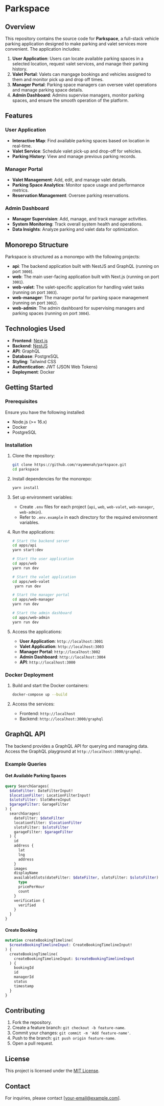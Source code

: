 # Parkspace

## Overview

This repository contains the source code for **Parkspace**, a full-stack vehicle parking application designed to make parking and valet services more convenient. The application includes:

1. **User Application**: Users can locate available parking spaces in a selected location, request valet services, and manage their parking history.
2. **Valet Portal**: Valets can mangage bookings and vehicles assigned to them and monitor pick up and drop off times.
3. **Manager Portal**: Parking space managers can oversee valet operations and manage parking space details.
4. **Admin Dashboard**: Admins supervise managers, monitor parking spaces, and ensure the smooth operation of the platform.

## Features

### User Application

- **Interactive Map**: Find available parking spaces based on location in real-time.
- **Valet Service**: Schedule valet pick-up and drop-off for vehicles.
- **Parking History**: View and manage previous parking records.

### Manager Portal

- **Valet Management**: Add, edit, and manage valet details.
- **Parking Space Analytics**: Monitor space usage and performance metrics.
- **Reservation Management**: Oversee parking reservations.

### Admin Dashboard

- **Manager Supervision**: Add, manage, and track manager activities.
- **System Monitoring**: Track overall system health and operations.
- **Data Insights**: Analyze parking and valet data for optimization.

## Monorepo Structure

Parkspace is structured as a monorepo with the following projects:

- **api**: The backend application built with NestJS and GraphQL (running on port `3000`).
- **web**: The main user-facing application built with Next.js (running on port `3001`).
- **web-valet**: The valet-specific application for handling valet tasks (running on port `3003`).
- **web-manager**: The manager portal for parking space management (running on port `3002`).
- **web-admin**: The admin dashboard for supervising managers and parking spaces (running on port `3004`).

## Technologies Used

- **Frontend**: [Next.js](https://nextjs.org/)
- **Backend**: [NestJS](https://nestjs.com/)
- **API**: GraphQL
- **Database**: PostgreSQL
- **Styling**: Tailwind CSS
- **Authentication**: JWT (JSON Web Tokens)
- **Deployment**: Docker

## Getting Started

### Prerequisites

Ensure you have the following installed:

- Node.js (>= 16.x)
- Docker
- PostgreSQL

### Installation

1. Clone the repository:

   ```bash
   git clone https://github.com/rayamenah/parkspace.git
   cd parkspace
   ```

2. Install dependencies for the monorepo:

   ```bash
   yarn install
   ```

3. Set up environment variables:

   - Create `.env` files for each project (`api`, `web`, `web-valet`, `web-manager`, `web-admin`).
   - Refer to `.env.example` in each directory for the required environment variables.

4. Run the applications:

   ```bash
   # Start the backend server
   cd apps/api
   yarn start:dev

   # Start the user application
   cd apps/web
   yarn run dev

   # Start the valet application
   cd apps/web-valet
    yarn run dev

   # Start the manager portal
   cd apps/web-manager
   yarn run dev

   # Start the admin dashboard
   cd apps/web-admin
   yarn run dev
   ```

5. Access the applications:

   - **User Application**: `http://localhost:3001`
   - **Valet Application**: `http://localhost:3003`
   - **Manager Portal**: `http://localhost:3002`
   - **Admin Dashboard**: `http://localhost:3004`
   - **API**: `http://localhost:3000`

### Docker Deployment

1. Build and start the Docker containers:

   ```bash
   docker-compose up --build
   ```

2. Access the services:

   - Frontend: `http://localhost`
   - Backend: `http://localhost:3000/graphql`

## GraphQL API

The backend provides a GraphQL API for querying and managing data. Access the GraphQL playground at `http://localhost:3000/graphql`.

### Example Queries

#### Get Available Parking Spaces

```graphql
query SearchGarages(
  $dateFilter: DateFilterInput!
  $locationFilter: LocationFilterInput!
  $slotsFilter: SlotWhereInput
  $garageFilter: GarageFilter
) {
  searchGarages(
    dateFilter: $dateFilter
    locationFilter: $locationFilter
    slotsFilter: $slotsFilter
    garageFilter: $garageFilter
  ) {
    id
    address {
      lat
      lng
      address
    }
    images
    displayName
    availableSlots(dateFilter: $dateFilter, slotsFilter: $slotsFilter) {
      type
      pricePerHour
      count
    }
    verification {
      verified
    }
  }
}
```

#### Create Booking

```graphql
mutation createBookingTimeline(
  $createBookingTimelineInput: CreateBookingTimelineInput!
) {
  createBookingTimeline(
    createBookingTimelineInput: $createBookingTimelineInput
  ) {
    bookingId
    id
    managerId
    status
    timestamp
  }
}
```

## Contributing

1. Fork the repository.
2. Create a feature branch: `git checkout -b feature-name`.
3. Commit your changes: `git commit -m 'Add feature-name'`.
4. Push to the branch: `git push origin feature-name`.
5. Open a pull request.

## License

This project is licensed under the [MIT License](LICENSE).

## Contact

For inquiries, please contact [[your-email@example.com](mailto\:your-email@example.com)].

